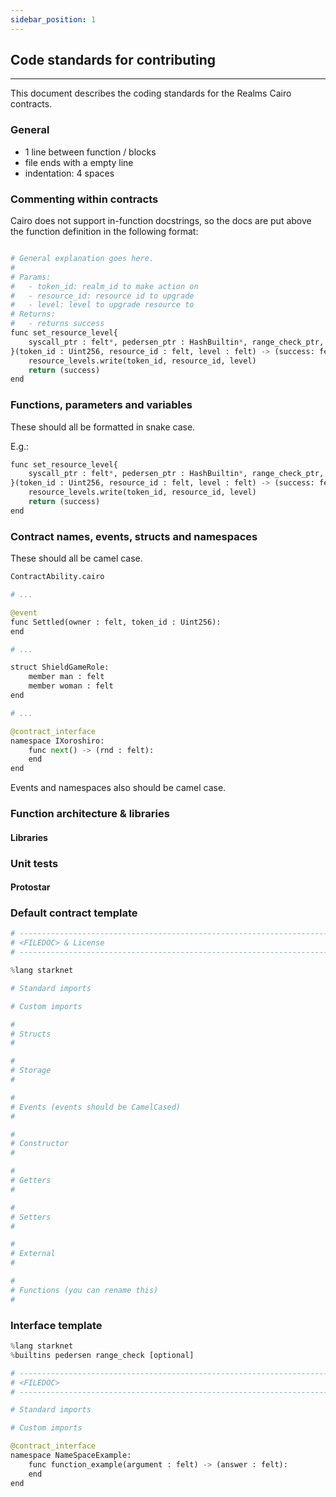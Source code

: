 ```yaml
---
sidebar_position: 1
---
```


## Code standards for contributing

---

This document describes the coding standards for the Realms Cairo contracts.

### General

- 1 line between function / blocks
- file ends with a empty line
- indentation: 4 spaces

### Commenting within contracts

Cairo does not support in-function docstrings, so the docs are put above the function definition in the following format:

```python

# General explanation goes here.
#
# Params:
#   - token_id: realm_id to make action on
#   - resource_id: resource id to upgrade
#   - level: level to upgrade resource to
# Returns:
#   - returns success
func set_resource_level{
    syscall_ptr : felt*, pedersen_ptr : HashBuiltin*, range_check_ptr, bitwise_ptr : BitwiseBuiltin*
}(token_id : Uint256, resource_id : felt, level : felt) -> (success: felt):
    resource_levels.write(token_id, resource_id, level)
    return (success)
end
```

### Functions, parameters and variables

These should all be formatted in snake case.

E.g.:
```python
func set_resource_level{
    syscall_ptr : felt*, pedersen_ptr : HashBuiltin*, range_check_ptr, bitwise_ptr : BitwiseBuiltin*
}(token_id : Uint256, resource_id : felt, level : felt) -> (success: felt):
    resource_levels.write(token_id, resource_id, level)
    return (success)
end
```

### Contract names, events, structs and namespaces

These should all be camel case.

```python
ContractAbility.cairo

# ...

@event
func Settled(owner : felt, token_id : Uint256):
end

# ...

struct ShieldGameRole:
    member man : felt
    member woman : felt
end

# ...

@contract_interface
namespace IXoroshiro:
    func next() -> (rnd : felt):
    end
end
```

Events and namespaces also should be camel case.

### Function architecture & libraries

#### Libraries

### Unit tests

#### Protostar

### Default contract template

```python
# --------------------------------------------------------------------------------------------------------
# <FILEDOC> & License
# --------------------------------------------------------------------------------------------------------

%lang starknet

# Standard imports

# Custom imports

#
# Structs
#

#
# Storage
#

#
# Events (events should be CamelCased)
#

#
# Constructor
#

#
# Getters
#

#
# Setters
#

#
# External
#

#
# Functions (you can rename this)
#
```

### Interface template

```python
%lang starknet
%builtins pedersen range_check [optional]

# --------------------------------------------------------------------------------------------------------
# <FILEDOC>
# --------------------------------------------------------------------------------------------------------

# Standard imports

# Custom imports

@contract_interface
namespace NameSpaceExample:
    func function_example(argument : felt) -> (answer : felt):
    end
end
```